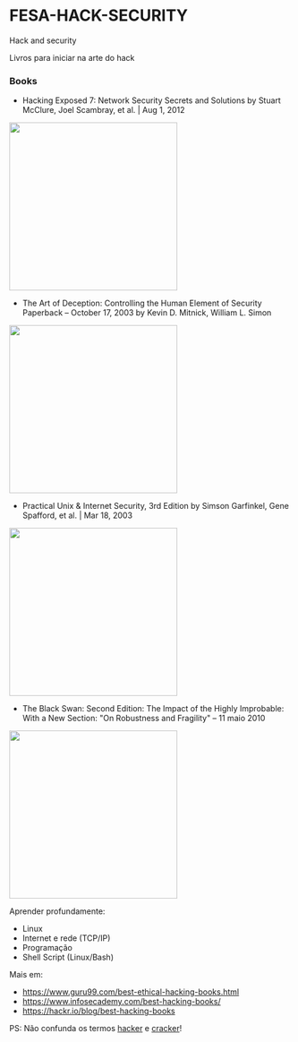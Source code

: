 # FESA-HACK-SECURITY
Hack and security

Livros para iniciar na arte do hack

### Books

- Hacking Exposed 7: Network Security Secrets and Solutions
by Stuart McClure, Joel Scambray, et al. | Aug 1, 2012

<img src="https://user-images.githubusercontent.com/916663/151279626-91efe737-fd01-4be4-a3bf-79cfebfba8a4.png" width="300">

- The Art of Deception: Controlling the Human Element of Security Paperback – October 17, 2003
by Kevin D. Mitnick, William L. Simon

<img src="https://user-images.githubusercontent.com/916663/151279831-6c99d00d-a6fe-4bf8-8f97-458def957f81.png" width="300">

- Practical Unix & Internet Security, 3rd Edition
by Simson Garfinkel, Gene Spafford, et al. | Mar 18, 2003

<img src="https://user-images.githubusercontent.com/916663/151280662-6af1ceab-57ed-4715-82df-7e4ff173db80.png" width="300">

- The Black Swan: Second Edition: The Impact of the Highly Improbable: With a New Section: "On Robustness and Fragility" – 11 maio 2010

<img src="https://user-images.githubusercontent.com/916663/151280997-247159b7-1c76-4b3a-9094-f65b3b55539f.png" width="300">

Aprender profundamente:
- Linux
- Internet e rede (TCP/IP)
- Programação
- Shell Script (Linux/Bash)

Mais em:

- https://www.guru99.com/best-ethical-hacking-books.html
- https://www.infosecademy.com/best-hacking-books/
- https://hackr.io/blog/best-hacking-books

PS: Não confunda os termos [hacker](https://en.wikipedia.org/wiki/Hacker) e [cracker](https://en.wikipedia.org/wiki/Security_hacker)!
